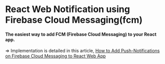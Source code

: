 # React Web Notification using Firebase Cloud Messaging(fcm)

#### The easiest way to add FCM (Firebase Cloud Messaging) to your React app. 

=> Implementation is detailed in this article, [How to Add Push-Notifications on Firebase Cloud Messaging to React Web App](https://codeburst.io/how-to-add-push-notifications-on-firebase-cloud-messaging-to-react-web-app-de7c6f04c920)

